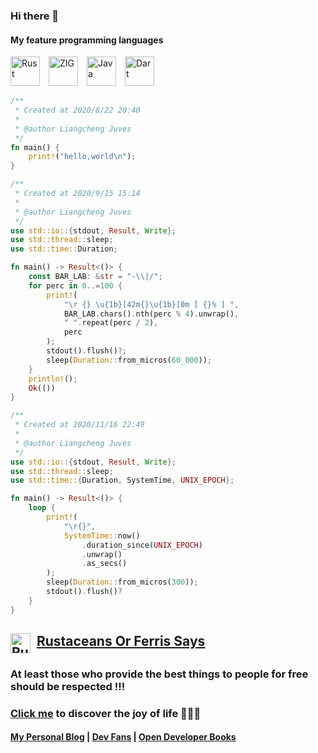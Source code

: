 ### Hi there 👋

<!-- # Happy, free, creative. -->

#### My feature programming languages

<img src="https://web.lcjuves.com/assets/svg/_Rust.svg" width="47" height="47" alt="Rust"/>&emsp;<img src="https://web.lcjuves.com/assets/svg/ZIG.svg" width="47" height="47" alt="ZIG"/>&emsp;<img src="https://web.lcjuves.com/assets/svg/Java.svg" width="47" height="47" alt="Java"/>&emsp;<img src="https://web.lcjuves.com/assets/svg/Dart.svg" width="47" height="47" alt="Dart"/>

```rust
/**
 * Created at 2020/8/22 20:40
 *
 * @author Liangcheng Juves
 */
fn main() {
    print!("hello,world\n");
}
```

```rust
/**
 * Created at 2020/9/15 15:14
 *
 * @author Liangcheng Juves
 */
use std::io::{stdout, Result, Write};
use std::thread::sleep;
use std::time::Duration;

fn main() -> Result<()> {
    const BAR_LAB: &str = "-\\|/";
    for perc in 0..=100 {
        print!(
            "\r {} \u{1b}[42m{}\u{1b}[0m [ {}% ] ",
            BAR_LAB.chars().nth(perc % 4).unwrap(),
            " ".repeat(perc / 2),
            perc
        );
        stdout().flush()?;
        sleep(Duration::from_micros(60_000));
    }
    println!();
    Ok(())
}
```

```rust
/**
 * Created at 2020/11/16 22:49
 *
 * @author Liangcheng Juves
 */
use std::io::{stdout, Result, Write};
use std::thread::sleep;
use std::time::{Duration, SystemTime, UNIX_EPOCH};

fn main() -> Result<()> {
    loop {
        print!(
            "\r{}",
            SystemTime::now()
                .duration_since(UNIX_EPOCH)
                .unwrap()
                .as_secs()
        );
        sleep(Duration::from_micros(300));
        stdout().flush()?
    }
}
```
## <img src="https://web.lcjuves.com/assets/svg/rustacean-flat-happy.svg" width="32" height="32" alt="Rustacean Happy" align="top"/>&nbsp; [Rustaceans Or Ferris Says](https://github.com/LcJuves/rustaceans)
### At least those who provide the best things to people for free should be respected !!!
### [Click me](https://github.com/MeyouRepo) to discover the joy of life 🤪🤪🤪
#### [My Personal Blog](https://blog.lcjuves.com)  |  [Dev Fans](https://devfans.lcjuves.com)  |  [Open Developer Books](https://odb.lcjuves.com)

<!--
**LcJuves/lcjuves** is a ✨ _special_ ✨ repository because its `README.md` (this file) appears on your GitHub profile.

Here are some ideas to get you started:

- 🔭 I’m currently working on ...
- 🌱 I’m currently learning ...
- 👯 I’m looking to collaborate on ...
- 🤔 I’m looking for help with ...
- 💬 Ask me about ...
- 📫 How to reach me: ...
- 😄 Pronouns: ...
- ⚡ Fun fact: ...
-->
